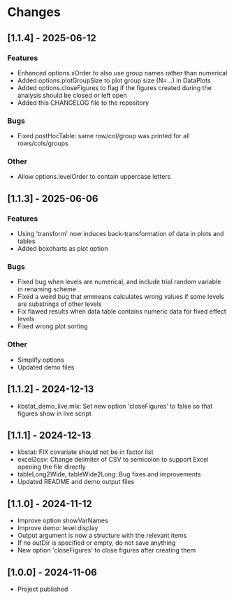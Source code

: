 
# Changes
## [1.1.4] - 2025-06-12

### Features

- Enhanced options.xOrder to also use group names rather than numerical
- Added options.plotGroupSize to plot group size (N=...) in DataPlots
- Added options.closeFigures to flag if the figures created during the analysis should be closed or left open
- Added this CHANGELOG file to the repository

### Bugs

- Fixed postHocTable: same row/col/group was printed for all rows/cols/groups

### Other

- Allow options.levelOrder to contain uppercase letters

## [1.1.3] - 2025-06-06

### Features

- Using 'transform' now induces back-transformation of data in plots and tables
- Added boxcharts as plot option

### Bugs

- Fixed bug when levels are numerical, and include trial random variable in renaming scheme
- Fixed a weird bug that emmeans calculates wrong values if some levels are substrings of other levels
- Fix flawed results when data table contains numeric data for fixed effect levels
- Fixed wrong plot sorting

### Other

- Simplify options
- Updated demo files

## [1.1.2] - 2024-12-13

-  kbstat_demo_live.mlx: Set new option 'closeFigures' to false so that figures show in live script

## [1.1.1] - 2024-12-13

- kbstat: FIX covariate should not be in factor list
- excel2csv: Change delimiter of CSV to semicolon to support Excel opening the file directly
- tableLong2Wide, tableWide2Long: Bug fixes and improvements
- Updated README and demo output files

## [1.1.0] - 2024-11-12

- Improve option showVarNames
- Improve demo: level display
- Output argument is now a structure with the relevant items
- If no outDir is specified or empty, do not save anything
- New option 'closeFigures' to close figures after creating them

## [1.0.0] - 2024-11-06

- Project published